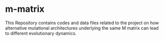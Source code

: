 # m-matrix

This Repository contains codes and data files related to the project on how alternative mutational architectures underlying the same M matrix can lead to different evolutionary dynamics.
